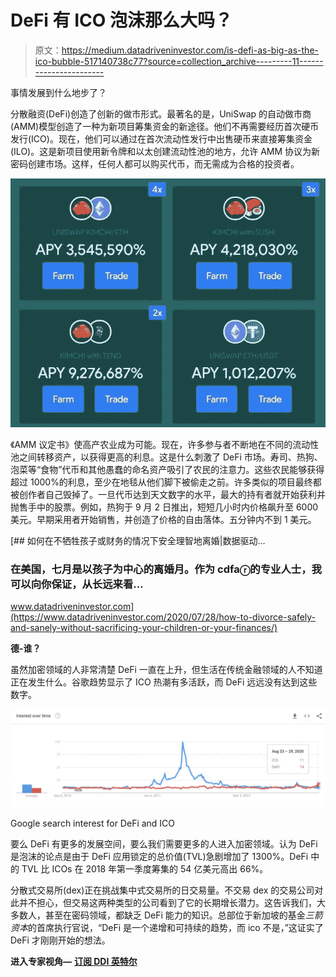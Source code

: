 # DeFi 有 ICO 泡沫那么大吗？

> 原文：<https://medium.datadriveninvestor.com/is-defi-as-big-as-the-ico-bubble-517140738c77?source=collection_archive---------11----------------------->

事情发展到什么地步了？

分散融资(DeFi)创造了创新的做市形式。最著名的是，UniSwap 的自动做市商(AMM)模型创造了一种为新项目筹集资金的新途径。他们不再需要经历首次硬币发行(ICO)。现在，他们可以通过在首次流动性发行中出售硬币来直接筹集资金(ILO)。这是新项目使用新令牌和以太创建流动性池的地方，允许 AMM 协议为新密码创建市场。这样，任何人都可以购买代币，而无需成为合格的投资者。

![](img/f5aa1b234b8c40d1ec39b7146137b229.png)

《AMM 议定书》使高产农业成为可能。现在，许多参与者不断地在不同的流动性池之间转移资产，以获得更高的利息。这是什么刺激了 DeFi 市场。寿司、热狗、泡菜等“食物”代币和其他愚蠢的命名资产吸引了农民的注意力。这些农民能够获得超过 1000%的利息，至少在地毯从他们脚下被偷走之前。许多类似的项目最终都被创作者自己毁掉了。一旦代币达到天文数字的水平，最大的持有者就开始获利并抛售手中的股票。例如，热狗于 9 月 2 日推出，短短几小时内价格飙升至 6000 美元。早期采用者开始销售，并创造了价格的自由落体。五分钟内不到 1 美元。

[](https://www.datadriveninvestor.com/2020/07/28/how-to-divorce-safely-and-sanely-without-sacrificing-your-children-or-your-finances/) [## 如何在不牺牲孩子或财务的情况下安全理智地离婚|数据驱动…

### 在美国，七月是以孩子为中心的离婚月。作为 cdfaⓡ的专业人士，我可以向你保证，从长远来看…

www.datadriveninvestor.com](https://www.datadriveninvestor.com/2020/07/28/how-to-divorce-safely-and-sanely-without-sacrificing-your-children-or-your-finances/) 

**德-谁？**

虽然加密领域的人非常清楚 DeFi 一直在上升，但生活在传统金融领域的人不知道正在发生什么。谷歌趋势显示了 ICO 热潮有多活跃，而 DeFi 远远没有达到这些数字。

![](img/51548b2685b953033083866de35f9640.png)

Google search interest for DeFi and ICO

要么 DeFi 有更多的发展空间，要么我们需要更多的人进入加密领域。认为 DeFi 是泡沫的论点是由于 DeFi 应用锁定的总价值(TVL)急剧增加了 1300%。DeFi 中的 TVL 比 ICOs 在 2018 年第一季度筹集的 54 亿美元高出 66%。

分散式交易所(dex)正在挑战集中式交易所的日交易量。不交易 dex 的交易公司对此并不担心，但交易这两种类型的公司看到了它的长期增长潜力。这告诉我们，大多数人，甚至在密码领域，都缺乏 DeFi 能力的知识。总部位于新加坡的基金*三箭资本*的首席执行官说，“DeFi 是一个递增和可持续的趋势，而 ico 不是，”这证实了 DeFi 才刚刚开始的想法。

**进入专家视角—** [**订阅 DDI 英特尔**](https://datadriveninvestor.com/ddi-intel)